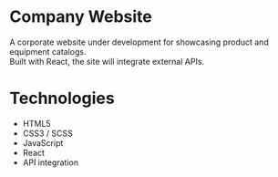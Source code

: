 # Company Website

A corporate website under development for showcasing product and equipment catalogs.  
Built with React, the site will integrate external APIs.

# Technologies

- HTML5  
- CSS3 / SCSS  
- JavaScript  
- React  
- API integration
